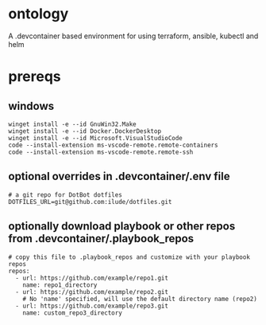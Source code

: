 # ontology
A .devcontainer based environment for using terraform, ansible, kubectl and helm

# prereqs
## windows
```
winget install -e --id GnuWin32.Make
winget install -e --id Docker.DockerDesktop
winget install -e --id Microsoft.VisualStudioCode
code --install-extension ms-vscode-remote.remote-containers
code --install-extension ms-vscode-remote.remote-ssh
```

## optional overrides in .devcontainer/.env file
```
# a git repo for DotBot dotfiles
DOTFILES_URL=git@github.com:ilude/dotfiles.git
```

## optionally download playbook or other repos from .devcontainer/.playbook_repos
```
# copy this file to .playbook_repos and customize with your playbook repos
repos:
  - url: https://github.com/example/repo1.git
    name: repo1_directory
  - url: https://github.com/example/repo2.git
    # No 'name' specified, will use the default directory name (repo2)
  - url: https://github.com/example/repo3.git
    name: custom_repo3_directory
```